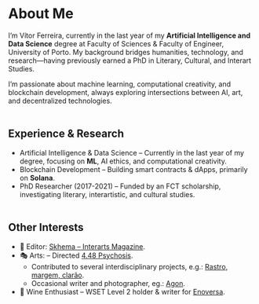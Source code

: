 # About Me
I’m Vítor Ferreira, currently in the last year of my **Artificial Intelligence and Data Science** degree at Faculty of Sciences & Faculty of Engineer, University of Porto. My background bridges humanities, technology, and research—having previously earned a PhD in Literary, Cultural, and Interart Studies.

I’m passionate about machine learning, computational creativity, and blockchain development, always exploring intersections between AI, art, and decentralized technologies. <br><br>

## Experience & Research
- Artificial Intelligence & Data Science – Currently in the last year of my degree, focusing on **ML**, AI ethics, and computational creativity.
- Blockchain Development – Building smart contracts & dApps, primarily on **Solana**.
- PhD Researcher (2017-2021) – Funded by an FCT scholarship, investigating literary, interartistic, and cultural studies. <br><br>

## Other Interests
- 📖 Editor: [Skhema – Interarts Magazine](https://www.skhemagazine.com).
- 🎭 Arts:
  – Directed [4.48 Psychosis](https://www.dgartes.gov.pt/pt/evento/5311).
  - Contributed to several interdisciplinary projects, e.g.: [Rastro, margem, clarão](https://www.terceirapessoa.pt/portfolio_page/rastro-margem-clarao-basta-que-um-passaro-voe/).
  - Occasional writer and photographer, eg.: [Agon](https://www.skhemagazine.com/agon/).
- 🍷 Wine Enthusiast – WSET Level 2 holder & writer for [Enoversa](https://www.enoversa.com).
